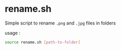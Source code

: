 # rename.sh

Simple script to rename ```.png``` and ```.jpg``` files in folders

usage : 
```bash
source rename.sh [path-to-folder]
```


